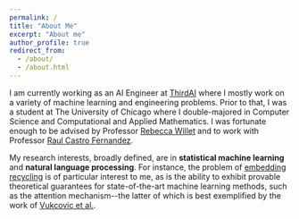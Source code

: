 ```yaml
---
permalink: /
title: "About Me"
excerpt: "About me"
author_profile: true
redirect_from: 
  - /about/
  - /about.html
---
```


I am currently working as an AI Engineer at [ThirdAI](https://thirdai.com) where I mostly work on a 
variety of machine learning and engineering problems. Prior to that, I was a student at
The University of Chicago where I double-majored in Computer Science and Computational and Applied Mathematics. I was fortunate enough to be advised by Professor [Rebecca Willet](https://willett.psd.uchicago.edu/) and to work with Professor [Raul Castro Fernandez](https://raulcastrofernandez.com/). 

My research interests, broadly defined, are in **statistical machine learning** and **natural language processing**. For instance, the problem of [embedding recycling](https://arxiv.org/pdf/2207.04993.pdf) is of particular interest to me, as is the ability to exhibit provable theoretical guarantees for state-of-the-art machine learning methods, such as the attention mechanism--the latter of which is best exemplified by the work of [Vukcovic et al.](https://arxiv.org/pdf/2007.02876.pdf).





